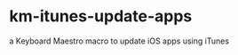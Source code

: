 km-itunes-update-apps
=====================

a Keyboard Maestro macro to update iOS apps using iTunes